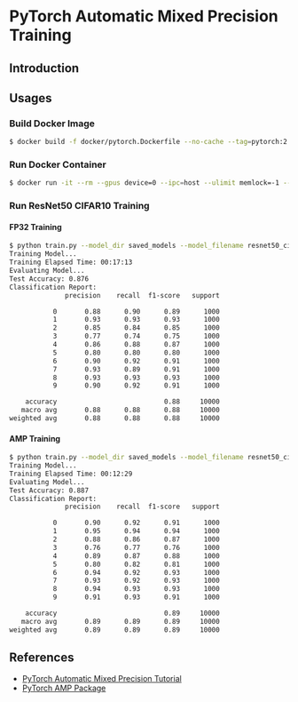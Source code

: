 # PyTorch Automatic Mixed Precision Training

## Introduction

## Usages

### Build Docker Image

```bash
$ docker build -f docker/pytorch.Dockerfile --no-cache --tag=pytorch:2.2.0 .
```

### Run Docker Container

```bash
$ docker run -it --rm --gpus device=0 --ipc=host --ulimit memlock=-1 --ulimit stack=67108864 -v $(pwd):/mnt pytorch:2.2.0
```

### Run ResNet50 CIFAR10 Training

#### FP32 Training

```bash
$ python train.py --model_dir saved_models --model_filename resnet50_cifar10_fp32.pt
Training Model...
Training Elapsed Time: 00:17:13
Evaluating Model...
Test Accuracy: 0.876
Classification Report:
              precision    recall  f1-score   support

           0       0.88      0.90      0.89      1000
           1       0.93      0.93      0.93      1000
           2       0.85      0.84      0.85      1000
           3       0.77      0.74      0.75      1000
           4       0.86      0.88      0.87      1000
           5       0.80      0.80      0.80      1000
           6       0.90      0.92      0.91      1000
           7       0.93      0.89      0.91      1000
           8       0.93      0.93      0.93      1000
           9       0.90      0.92      0.91      1000

    accuracy                           0.88     10000
   macro avg       0.88      0.88      0.88     10000
weighted avg       0.88      0.88      0.88     10000
```

#### AMP Training

```bash
$ python train.py --model_dir saved_models --model_filename resnet50_cifar10_amp.pt --use_amp
Training Model...
Training Elapsed Time: 00:12:29
Evaluating Model...
Test Accuracy: 0.887
Classification Report:
              precision    recall  f1-score   support

           0       0.90      0.92      0.91      1000
           1       0.95      0.94      0.94      1000
           2       0.88      0.86      0.87      1000
           3       0.76      0.77      0.76      1000
           4       0.89      0.87      0.88      1000
           5       0.80      0.82      0.81      1000
           6       0.94      0.92      0.93      1000
           7       0.93      0.92      0.93      1000
           8       0.94      0.93      0.93      1000
           9       0.91      0.93      0.91      1000

    accuracy                           0.89     10000
   macro avg       0.89      0.89      0.89     10000
weighted avg       0.89      0.89      0.89     10000
```

## References

- [PyTorch Automatic Mixed Precision Tutorial](https://pytorch.org/tutorials/recipes/recipes/amp_recipe.html)
- [PyTorch AMP Package](https://pytorch.org/docs/stable/amp.html)
